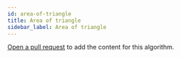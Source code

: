 ```yaml
---
id: area-of-triangle
title: Area of triangle
sidebar_label: Area of triangle
---
```


[Open a pull request](https://github.com/AllAlgorithms/algorithms/tree/master/docs/area-of-triangle.md) to add the content for this algorithm.